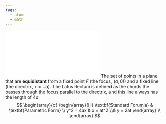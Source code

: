 ```yaml
---
tags:
  - atom
  - math
---
```

![450|center](parabola.excalidraw.md)
The set of points in a plane that are **equidistant** from a fixed point $F$ (the focus, $(a,0)$) and a fixed line (the directrix, $x=-a$). The Latus Rectum is defined as the chords the passes through the focus parallel to the directrix, and this line always has the length of $4a$.
$$
\begin{array}{c}
	\begin{array}{l l}
		\textbf{Standard Forumla} & \textbf{Parametric Form} \\
		y^2 = 4ax 
			& 
		x = at^2 
			\\&
		y = 2at
	\end{array} \\
\end{array}
$$